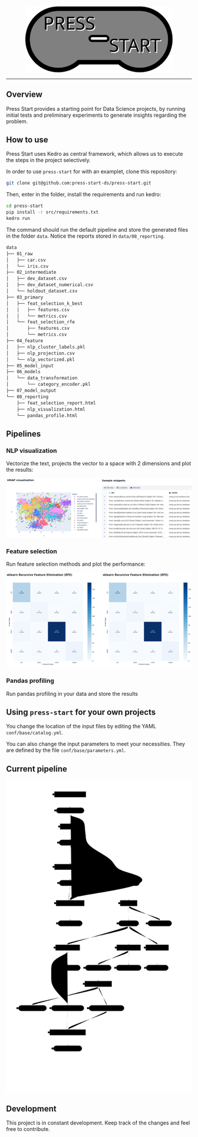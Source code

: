 
<p align="center">
    <img src="docs/source/img/press-start-logo.svg" width="400">
</p>

---

## Overview

Press Start provides a starting point for Data Science projects, by
running initial tests and preliminary experiments to generate insights
regarding the problem.

## How to use

Press Start uses Kedro as central framework, which allows us to execute the
steps in the project selectively.

In order to use `press-start` for with an examplet, clone this repository:

```bash
git clone git@github.com:press-start-ds/press-start.git
```
Then, enter in the folder, install the requirements and run kedro:
```bash
cd press-start
pip install -r src/requirements.txt
kedro run
```

The command should run the default pipeline and store the generated files in
the folder `data`. Notice the reports stored in `data/08_reporting`.

```bash
data
├── 01_raw
│   ├── car.csv
│   └── iris.csv
├── 02_intermediate
│   ├── dev_dataset.csv
│   ├── dev_dataset_numerical.csv
│   └── holdout_dataset.csv
├── 03_primary
│   ├── feat_selection_k_best
│   │   ├── features.csv
│   │   └── metrics.csv
│   └── feat_selection_rfe
│       ├── features.csv
│       └── metrics.csv
├── 04_feature
│   ├── nlp_cluster_labels.pkl
│   ├── nlp_projection.csv
│   └── nlp_vectorized.pkl
├── 05_model_input
├── 06_models
│   └── data_transformation
│       └── category_encoder.pkl
├── 07_model_output
└── 08_reporting
    ├── feat_selection_report.html
    ├── nlp_visualization.html
    └── pandas_profile.html
```

## Pipelines

### NLP visualization

Vectorize the text, projects the vector to a space with 2 dimensions and plot the results:

![](docs/source/img/nlp-visualization-example.png)

### Feature selection

Run feature selection methods and plot the performance:

![](docs/source/img/feature-selection-example.png)

### Pandas profiling

Run pandas profiling in your data and store the results

## Using `press-start` for your own projects

You change the location of the input files by editing the YAML `conf/base/catalog.yml`.

You can also change the input parameters to meet your necessities. They are defined
by the file `conf/base/parameters.yml`.

## Current pipeline

![](docs/source/img/press-start-pipeline.svg)

## Development

This project is in constant development. Keep track of the changes and feel free to contribute.

